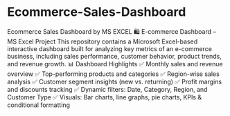 # Ecommerce-Sales-Dashboard
Ecommerce Sales Dashboard by MS EXCEL
🛍️ E-commerce Dashboard – MS Excel Project
This repository contains a Microsoft Excel-based interactive dashboard built for analyzing key metrics of an e-commerce business, including sales performance, customer behavior, product trends, and revenue growth.
📊 Dashboard Highlights
✅ Monthly sales and revenue overview
✅ Top-performing products and categories
✅ Region-wise sales analysis
✅ Customer segment insights (new vs. returning)
✅ Profit margins and discounts tracking
✅ Dynamic filters: Date, Category, Region, and Customer Type
✅ Visuals: Bar charts, line graphs, pie charts, KPIs & conditional formatting
